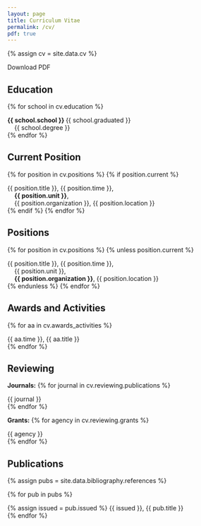 ```yaml
---
layout: page
title: Curriculum Vitae
permalink: /cv/
pdf: true
---
```


{% assign cv = site.data.cv %}

<a class="button button-sidebar" title="Download my CV" data-toggle="download-pdf">
  <i class="fas fa-download"></i>
  Download PDF
</a>

## Education

{% for school in cv.education %}
  <div>
    <b> {{ school.school }} </b> 
    {{ school.graduated }} <br>    
    &nbsp;&nbsp;&nbsp;&nbsp;{{ school.degree }} <br>
  </div>
{% endfor %}
<br>

## Current Position

{% for position in cv.positions %}
  {% if position.current %}
  <div>
    {{ position.title }}, {{ position.time }},<br>
    &nbsp;&nbsp;&nbsp;&nbsp;<b>{{ position.unit }}</b>,<br>
    &nbsp;&nbsp;&nbsp;&nbsp;{{ position.organization }},
    {{ position.location }}<br>
  </div>
  {% endif %}
{% endfor %}
<br>

## Positions

{% for position in cv.positions %}
  {% unless position.current %}
  <div>
    {{ position.title }}, {{ position.time }},<br>
    &nbsp;&nbsp;&nbsp;&nbsp;{{ position.unit }},<br>
    &nbsp;&nbsp;&nbsp;&nbsp;<b>{{ position.organization }}</b>,
    {{ position.location }}<br>
  </div>
  {% endunless %}
{% endfor %}
<br>

## Awards and Activities

{% for aa in cv.awards_activities %}
  <div>
    {{ aa.time }}, {{ aa.title }}<br>
  </div>
{% endfor %}
<br>

## Reviewing

**Journals:**
{% for journal in cv.reviewing.publications %}
  <div>
    {{ journal }}<br>
  </div>
{% endfor %}
<br>

**Grants:**
{% for agency in cv.reviewing.grants %}
  <div>
    {{ agency }}<br>
  </div>
{% endfor %}
<br>

## Publications

{% assign pubs = site.data.bibliography.references  %}

{% for pub in pubs %}
  <div>
    {% assign issued = pub.issued %}
    {{ issued }}, {{ pub.title }}<br>
  </div>
{% endfor %}
<br>


<div hidden id="cvJson">
  {{ site.data.cv | jsonify }}
</div>
